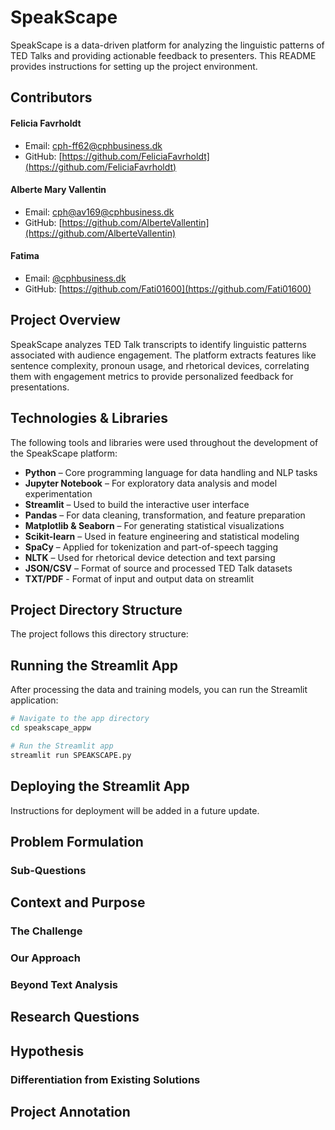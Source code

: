 # SpeakScape 

SpeakScape is a data-driven platform for analyzing the linguistic patterns of TED Talks and providing actionable feedback to presenters. This README provides instructions for setting up the project environment.

## Contributors

#### **Felicia Favrholdt**
- Email: [cph-ff62@cphbusiness.dk](mailto:cph-ff62@cphbusiness.dk)  
- GitHub: [https://github.com/FeliciaFavrholdt](https://github.com/FeliciaFavrholdt)  

#### **Alberte Mary Vallentin**
- Email: [cph@av169@cphbusiness.dk](mailto:cph@av169@cphbusiness.dk)
- GitHub: [https://github.com/AlberteVallentin](https://github.com/AlberteVallentin)

#### **Fatima**
- Email: [@cphbusiness.dk](mailto:@cphbusiness.dk)
- GitHub: [https://github.com/Fati01600](https://github.com/Fati01600)

## Project Overview

SpeakScape analyzes TED Talk transcripts to identify linguistic patterns associated with audience engagement. The platform extracts features like sentence complexity, pronoun usage, and rhetorical devices, correlating them with engagement metrics to provide personalized feedback for presentations.

## Technologies & Libraries
The following tools and libraries were used throughout the development of the SpeakScape platform:

- **Python** – Core programming language for data handling and NLP tasks  
- **Jupyter Notebook** – For exploratory data analysis and model experimentation  
- **Streamlit** – Used to build the interactive user interface  
- **Pandas** – For data cleaning, transformation, and feature preparation  
- **Matplotlib & Seaborn** – For generating statistical visualizations  
- **Scikit-learn** – Used in feature engineering and statistical modeling  
- **SpaCy** – Applied for tokenization and part-of-speech tagging  
- **NLTK** – Used for rhetorical device detection and text parsing  
- **JSON/CSV** – Format of source and processed TED Talk datasets
- **TXT/PDF** - Format of input and output data on streamlit

## Project Directory Structure

The project follows this directory structure:


## Running the Streamlit App

After processing the data and training models, you can run the Streamlit application:

```bash
# Navigate to the app directory
cd speakscape_appw

# Run the Streamlit app
streamlit run SPEAKSCAPE.py
```

## Deploying the Streamlit App

Instructions for deployment will be added in a future update.


## Problem Formulation



### Sub-Questions


## Context and Purpose



### The Challenge



### Our Approach


### Beyond Text Analysis



## Research Questions



## Hypothesis


### Differentiation from Existing Solutions



## Project Annotation
